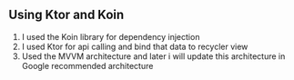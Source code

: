 ## Using Ktor and Koin

1. I used the Koin library for dependency injection 
2. I used Ktor for api calling and bind that data to recycler view
3. Used the MVVM architecture and later i will update this architecture in Google recommended architecture

